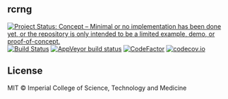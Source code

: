 ## rcrng

<!-- badges: start -->
[![Project Status: Concept – Minimal or no implementation has been done yet, or the repository is only intended to be a limited example, demo, or proof-of-concept.](https://www.repostatus.org/badges/latest/concept.svg)](https://www.repostatus.org/#concept)
[![Build Status](https://travis-ci.com/mrc-ide/rcrng.svg?branch=master)](https://travis-ci.com/mrc-ide/rcrng)
[![AppVeyor build status](https://ci.appveyor.com/api/projects/status/github/mrc-ide/rcrng?branch=master&svg=true)](https://ci.appveyor.com/project/mrc-ide/rcrng)
[![CodeFactor](https://www.codefactor.io/repository/github/mrc-ide/rcrng/badge)](https://www.codefactor.io/repository/github/mrc-ide/rcrng)
[![codecov.io](https://codecov.io/github/mrc-ide/rcrng/coverage.svg?branch=master)](https://codecov.io/github/mrc-ide/rcrng?branch=master)
<!-- badges: end -->

## License

MIT © Imperial College of Science, Technology and Medicine
